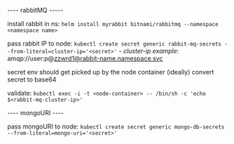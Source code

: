 ---- rabbitMQ -----

install rabbit in ns: `helm install myrabbit bitnami/rabbitmq --namespace <namespace name>`

pass rabbit IP to node: `kubectl create secret generic rabbit-mq-secrets --from-literal=cluster-ip='<secret>'`
    - *cluster-ip example*: amqp://user:p@zzwrd1@rabbit-name.namespace.svc

secret env should get picked up by the node container
(ideally) convert secret to base64

validate: `kubectl exec -i -t <node-container> -- /bin/sh -c 'echo $<rabbit-mq-cluster-ip>'`

---- mongoURI ----

pass mongoURI to node: `kubectl create secret generic mongo-db-secrets --from-literal=mongo-uri='<secret>'`
